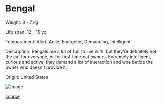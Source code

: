 # Bengal

Weight: 3 - 7 kg

Life span: 12 - 15 yo

Temperament: Alert, Agile, Energetic, Demanding, Intelligent

Description: Bengals are a lot of fun to live with, but they're definitely not the cat for everyone, or for first-time cat owners. Extremely intelligent, curious and active, they demand a lot of interaction and woe betide the owner who doesn't provide it.

Origin: United States

![image](https://cdn2.thecatapi.com/images/O3btzLlsO.png)

[source](https://api.thecatapi.com/v1/breeds/beng)
